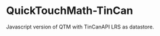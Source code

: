 QuickTouchMath-TinCan
=====================

Javascript version of QTM with TinCanAPI LRS as datastore.